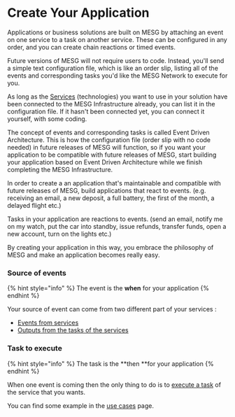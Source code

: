 # Create Your Application

Applications or business solutions are built on MESG by attaching an event on one service to a task on another service. These can be configured in any order, and you can create chain reactions or timed events.

Future versions of MESG will not require users to code. Instead, you'll send a simple text configuration file, which is like an order slip, listing all of the events and corresponding tasks you'd like the MESG Network to execute for you.   
  
As long as the [Services](../service/what-is-a-service.md) \(technologies\) you want to use in your solution have been connected to the MESG Infrastructure already, you can list it in the configuration file. If it hasn't been connected yet, you can connect it yourself, with some coding.

The concept of events and corresponding tasks is called Event Driven Architecture. This is how the configuration file \(order slip with no code needed\) in future releases of MESG will function, so if you want your application to be compatible with future releases of MESG, start building your application based on Event Driven Architecture while we finish completing the MESG Infrastructure. 

In order to create a an application that's maintainable and compatible with future releases of MESG, build applications that react to events. \(e.g. receiving an email, a new deposit, a full battery, the first of the month, a delayed flight etc.\)

Tasks in your application are reactions to events. \(send an email, notify me on my watch, put the car into standby, issue refunds, transfer funds, open a new account, turn on the lights etc.\)

By creating your application in this way, you embrace the philosophy of MESG and make an application becomes really easy.

### Source of events

{% hint style="info" %}
The event is the **when** for your application
{% endhint %}

Your source of event can come from two different part of your services :

* [Events from services](listen.md)
* [Outputs from the tasks of the services](execute-task.md)

### Task to execute

{% hint style="info" %}
The task is the **then **for your application
{% endhint %}

When one event is coming then the only thing to do is to [execute a task](execute-task.md) of the service that you wants.

You can find some example in the [use cases](use-cases.md) page.

